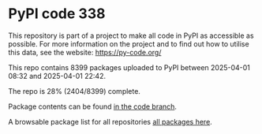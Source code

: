 # PyPI code 338

This repository is part of a project to make all code in PyPI as accessible as possible. For more information 
on the project and to find out how to utilise this data, see the website: https://py-code.org/

This repo contains 8399 packages uploaded to PyPI between 
2025-04-01 08:32 and 2025-04-01 22:42.

The repo is 28% (2404/8399) complete.

Package contents can be found [in the code branch](https://github.com/pypi-data/pypi-mirror-338/tree/code/packages).

A browsable package list for all repositories [all packages here](https://py-code.org/repositories/pypi-mirror-338).


